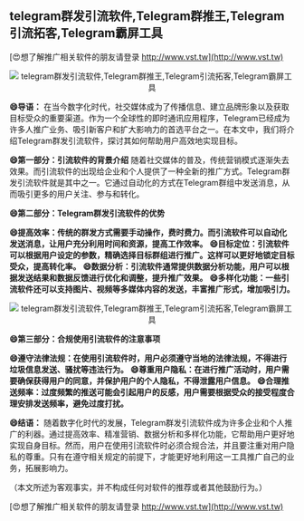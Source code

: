 ## **telegram群发引流软件,Telegram群推王,Telegram引流拓客,Telegram霸屏工具**

[😍想了解推广相关软件的朋友请登录 http://www.vst.tw](http://www.vst.tw)

 <center><img src="https://vst.tw/MP4/tuiguang/png/3.png" alt="telegram群发引流软件,Telegram群推王,Telegram引流拓客,Telegram霸屏工具"></center>

**😄导语：**
在当今数字化时代，社交媒体成为了传播信息、建立品牌形象以及获取目标受众的重要渠道。作为一个全球性的即时通讯应用程序，Telegram已经成为许多人推广业务、吸引新客户和扩大影响力的首选平台之一。在本文中，我们将介绍Telegram群发引流软件，探讨其如何帮助用户高效地实现目标。

**😄第一部分：引流软件的背景介绍**
随着社交媒体的普及，传统营销模式逐渐失去效果。而引流软件的出现给企业和个人提供了一种全新的推广方式。Telegram群发引流软件就是其中之一。它通过自动化的方式在Telegram群组中发送消息，从而吸引更多的用户关注、参与和转化。

**😄第二部分：Telegram群发引流软件的优势**

**😄提高效率：传统的群发方式需要手动操作，费时费力。而引流软件可以自动化发送消息，让用户充分利用时间和资源，提高工作效率。**
**😄目标定位：引流软件可以根据用户设定的参数，精确选择目标群组进行推广。这样可以更好地锁定目标受众，提高转化率。**
**😄数据分析：引流软件通常提供数据分析功能，用户可以根据发送结果和数据反馈进行优化和调整，提升推广效果。**
**😄多样化功能：一些引流软件还可以支持图片、视频等多媒体内容的发送，丰富推广形式，增加吸引力。**

 <center><img src="https://vst.tw/MP4/tuiguang/png/3.png" alt="telegram群发引流软件,Telegram群推王,Telegram引流拓客,Telegram霸屏工具"></center>

**😄第三部分：合规使用引流软件的注意事项**

**😄遵守法律法规：在使用引流软件时，用户必须遵守当地的法律法规，不得进行垃圾信息发送、骚扰等违法行为。**
**😄尊重用户隐私：在进行推广活动时，用户需要确保获得用户的同意，并保护用户的个人隐私，不得泄露用户信息。**
**😄合理推送频率：过度频繁的推送可能会引起用户的反感，用户需要根据受众的接受程度合理安排发送频率，避免过度打扰。**

**😄结语：**
随着数字化时代的发展，Telegram群发引流软件成为许多企业和个人推广的利器。通过提高效率、精准营销、数据分析和多样化功能，它帮助用户更好地实现自身目标。然而，用户在使用引流软件时必须合规合法，并且要注重对用户隐私的尊重。只有在遵守相关规定的前提下，才能更好地利用这一工具推广自己的业务，拓展影响力。

（本文所述为客观事实，并不构成任何对软件的推荐或者其他鼓励行为。）

[😍想了解推广相关软件的朋友请登录 http://www.vst.tw](http://www.vst.tw)



